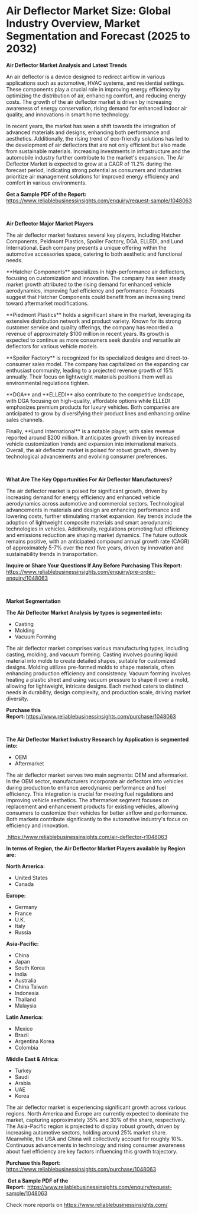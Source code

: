 <p><h1>Air Deflector Market Size: Global Industry Overview, Market Segmentation and Forecast (2025 to 2032)</h1></p><p><strong>Air Deflector Market Analysis and Latest Trends</strong></p>
<p><p>An air deflector is a device designed to redirect airflow in various applications such as automotive, HVAC systems, and residential settings. These components play a crucial role in improving energy efficiency by optimizing the distribution of air, enhancing comfort, and reducing energy costs. The growth of the air deflector market is driven by increasing awareness of energy conservation, rising demand for enhanced indoor air quality, and innovations in smart home technology. </p><p>In recent years, the market has seen a shift towards the integration of advanced materials and designs, enhancing both performance and aesthetics. Additionally, the rising trend of eco-friendly solutions has led to the development of air deflectors that are not only efficient but also made from sustainable materials. Increasing investments in infrastructure and the automobile industry further contribute to the market's expansion. The Air Deflector Market is expected to grow at a CAGR of 11.2% during the forecast period, indicating strong potential as consumers and industries prioritize air management solutions for improved energy efficiency and comfort in various environments.</p></p>
<p><strong>Get a Sample PDF of the Report:&nbsp;</strong> <a href="https://www.reliablebusinessinsights.com/enquiry/request-sample/1048063?utm_campaign=2180&utm_medium=2&utm_source=Github&utm_content=ia&utm_term=30032025&utm_id=air-deflector">https://www.reliablebusinessinsights.com/enquiry/request-sample/1048063</a></p>
<p>&nbsp;</p>
<p><strong>Air Deflector Major Market Players</strong></p>
<p><p>The air deflector market features several key players, including Hatcher Components, Peidmont Plastics, Spoiler Factory, DGA, ELLEDI, and Lund International. Each company presents a unique offering within the automotive accessories space, catering to both aesthetic and functional needs.</p><p>**Hatcher Components** specializes in high-performance air deflectors, focusing on customization and innovation. The company has seen steady market growth attributed to the rising demand for enhanced vehicle aerodynamics, improving fuel efficiency and performance. Forecasts suggest that Hatcher Components could benefit from an increasing trend toward aftermarket modifications.</p><p>**Piedmont Plastics** holds a significant share in the market, leveraging its extensive distribution network and product variety. Known for its strong customer service and quality offerings, the company has recorded a revenue of approximately $100 million in recent years. Its growth is expected to continue as more consumers seek durable and versatile air deflectors for various vehicle models.</p><p>**Spoiler Factory** is recognized for its specialized designs and direct-to-consumer sales model. The company has capitalized on the expanding car enthusiast community, leading to a projected revenue growth of 15% annually. Their focus on lightweight materials positions them well as environmental regulations tighten.</p><p>**DGA** and **ELLEDI** also contribute to the competitive landscape, with DGA focusing on high-quality, affordable options while ELLEDI emphasizes premium products for luxury vehicles. Both companies are anticipated to grow by diversifying their product lines and enhancing online sales channels.</p><p>Finally, **Lund International** is a notable player, with sales revenue reported around $200 million. It anticipates growth driven by increased vehicle customization trends and expansion into international markets. Overall, the air deflector market is poised for robust growth, driven by technological advancements and evolving consumer preferences.</p></p>
<p>&nbsp;</p>
<p><strong>What Are The Key Opportunities For Air Deflector Manufacturers?</strong></p>
<p><p>The air deflector market is poised for significant growth, driven by increasing demand for energy efficiency and enhanced vehicle aerodynamics across automotive and commercial sectors. Technological advancements in materials and design are enhancing performance and lowering costs, further stimulating market expansion. Key trends include the adoption of lightweight composite materials and smart aerodynamic technologies in vehicles. Additionally, regulations promoting fuel efficiency and emissions reduction are shaping market dynamics. The future outlook remains positive, with an anticipated compound annual growth rate (CAGR) of approximately 5-7% over the next five years, driven by innovation and sustainability trends in transportation.</p></p>
<p><strong>Inquire or Share Your Questions If Any Before Purchasing This Report:</strong> <a href="https://www.reliablebusinessinsights.com/enquiry/pre-order-enquiry/1048063?utm_campaign=2180&utm_medium=2&utm_source=Github&utm_content=ia&utm_term=30032025&utm_id=air-deflector">https://www.reliablebusinessinsights.com/enquiry/pre-order-enquiry/1048063</a></p>
<p>&nbsp;</p>
<p><strong>Market Segmentation</strong></p>
<p><strong>The Air Deflector Market Analysis by types is segmented into:</strong></p>
<p><ul><li>Casting</li><li>Molding</li><li>Vacuum Forming</li></ul></p>
<p><p>The air deflector market comprises various manufacturing types, including casting, molding, and vacuum forming. Casting involves pouring liquid material into molds to create detailed shapes, suitable for customized designs. Molding utilizes pre-formed molds to shape materials, often enhancing production efficiency and consistency. Vacuum forming involves heating a plastic sheet and using vacuum pressure to shape it over a mold, allowing for lightweight, intricate designs. Each method caters to distinct needs in durability, design complexity, and production scale, driving market diversity.</p></p>
<p><strong>Purchase this Report:&nbsp;</strong><a href="https://www.reliablebusinessinsights.com/purchase/1048063?utm_campaign=2180&utm_medium=2&utm_source=Github&utm_content=ia&utm_term=30032025&utm_id=air-deflector">https://www.reliablebusinessinsights.com/purchase/1048063</a></p>
<p>&nbsp;</p>
<p><strong>The Air Deflector Market Industry Research by Application is segmented into:</strong></p>
<p><ul><li>OEM</li><li>Aftermarket</li></ul></p>
<p><p>The air deflector market serves two main segments: OEM and aftermarket. In the OEM sector, manufacturers incorporate air deflectors into vehicles during production to enhance aerodynamic performance and fuel efficiency. This integration is crucial for meeting fuel regulations and improving vehicle aesthetics. The aftermarket segment focuses on replacement and enhancement products for existing vehicles, allowing consumers to customize their vehicles for better airflow and performance. Both markets contribute significantly to the automotive industry's focus on efficiency and innovation.</p></p>
<p><a href="https://www.reliablebusinessinsights.com/air-deflector-r1048063?utm_campaign=2180&utm_medium=2&utm_source=Github&utm_content=ia&utm_term=30032025&utm_id=air-deflector">&nbsp;https://www.reliablebusinessinsights.com/air-deflector-r1048063</a></p>
<p><strong>In terms of Region, the Air Deflector Market Players available by Region are:</strong></p>
<p>
    <p> <strong> North America: </strong>
        <ul>
            <li>United States</li>
            <li>Canada</li>
        </ul>
        </p> 
    <p> <strong> Europe: </strong>
        <ul>
            <li>Germany</li>
            <li>France</li>
            <li>U.K.</li>
            <li>Italy</li>
            <li>Russia</li>
        </ul>
        </p> 
    <p> <strong> Asia-Pacific: </strong>
        <ul>
            <li>China</li>
            <li>Japan</li>
            <li>South Korea</li>
            <li>India</li>
            <li>Australia</li>
            <li>China Taiwan</li>
            <li>Indonesia</li>
            <li>Thailand</li>
            <li>Malaysia</li>
        </ul>
        </p> 
    <p> <strong> Latin America: </strong>
        <ul>
            <li>Mexico</li>
            <li>Brazil</li>
            <li>Argentina Korea</li>
            <li>Colombia</li>
        </ul>
        </p> 
    <p> <strong> Middle East & Africa: </strong>
        <ul>
            <li>Turkey</li>
            <li>Saudi</li>
            <li>Arabia</li>
            <li>UAE</li>
            <li>Korea</li>
        </ul>
    </p>
    </p>
<p><p>The air deflector market is experiencing significant growth across various regions. North America and Europe are currently expected to dominate the market, capturing approximately 35% and 30% of the share, respectively. The Asia-Pacific region is projected to display robust growth, driven by increasing automotive sectors, holding around 25% market share. Meanwhile, the USA and China will collectively account for roughly 10%. Continuous advancements in technology and rising consumer awareness about fuel efficiency are key factors influencing this growth trajectory.</p></p>
<p><strong>Purchase this Report: </strong><a href="https://www.reliablebusinessinsights.com/purchase/1048063?utm_campaign=2180&utm_medium=2&utm_source=Github&utm_content=ia&utm_term=30032025&utm_id=air-deflector">https://www.reliablebusinessinsights.com/purchase/1048063</a></p>
<p>&nbsp;<strong>Get a Sample PDF of the Report:&nbsp;&nbsp;</strong><a href="https://www.reliablebusinessinsights.com/enquiry/request-sample/1048063?utm_campaign=2180&utm_medium=2&utm_source=Github&utm_content=ia&utm_term=30032025&utm_id=air-deflector">https://www.reliablebusinessinsights.com/enquiry/request-sample/1048063</a></p>
<p><strong></strong></p>
<p>Check more reports on <a href="https://www.reliablebusinessinsights.com/?utm_campaign=2180&utm_medium=2&utm_source=Github&utm_content=ia&utm_term=30032025&utm_id=air-deflector">https://www.reliablebusinessinsights.com/</a></p>